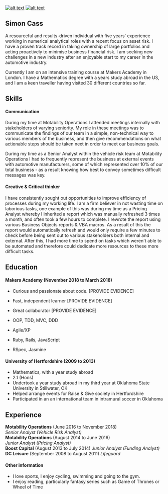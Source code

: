 <!-- Please don't remove this: Grab your social icons from https://github.com/carlsednaoui/gitsocial -->

<!-- display the social media buttons in your README -->

[![alt text][1.1]][1]
[![alt text][6.1]][6]


<!-- links to social media icons -->
<!-- no need to change these -->

<!-- icons with padding -->

[1.1]: http://i.imgur.com/tXSoThF.png (Follow my journey on twitter!)
[6.1]: http://i.imgur.com/0o48UoR.png (Please view my github)

<!-- icons without padding -->

[1.2]: http://i.imgur.com/wWzX9uB.png (twitter icon without padding)
[6.2]: http://i.imgur.com/9I6NRUm.png (github icon without padding)


<!-- links to your social media accounts -->
<!-- update these accordingly -->

[1]: http://www.twitter.com/codercass
[6]: http://www.github.com/scass91

<!-- Please don't remove this: Grab your social icons from https://github.com/carlsednaoui/gitsocial -->



## Simon Cass

A resourceful and results-driven individual with five years' experience working in numerical analytical roles with a recent focus on asset risk. I have a proven track record in taking ownership of large portfolios and acting proactively to minimise business financial risk. I am seeking new challenges in a new industry after an enjoyable start to my career in the automotive industry.

Currently I am on an intensive training course at Makers Academy in London. I have a Mathematics degree with a years study abroad in the US, and I am a keen traveller having visited 30 different countries so far.

## Skills

#### Communication

During my time at Motability Operations I attended meetings internally with stakeholders of varying seniority. My role in these meetings was to communicate the findings of our team in a simple, non-technical way to various members of the business, and then give recommendations on what actionable steps should be taken next in order to meet our business goals.

During my time as a Senior Analyst within the vehicle risk team at Motability Operations I had to frequently represent the business at external events with automotive manufacturers, some of which represented over 10% of our total business - as a result knowing how best to convey sometimes difficult messages was key.

#### Creative & Critical thinker

I have consistently sought out opportunities to improve efficiency of processes during my working life. I am a firm believer in not wasting time on laborious tasks, one example of this was during my time as a Pricing Analyst whereby I inherited a report which was manually refreshed 3 times a month, and often took a few hours to complete. I rewrote the report using various Business Objects reports & VBA macros. As a result of this the report would automatically refresh and would only require a few minutes to check before being sent out to various stakeholders both internal and external. After this, I had more time to spend on tasks which weren't able to be automated and therefore could dedicate more resources to these more difficult tasks.

## Education

#### Makers Academy (November 2018 to March 2018)

- Curious and passionate about code. [PROVIDE EVIDENCE]
- Fast, independent learner [PROVIDE EVIDENCE]
- Great collaborator [PROVIDE EVIDENCE]

- OOP, TDD, MVC, DDD
- Agile/XP
- Ruby, Rails, JavaScript
- RSpec, Jasmine

#### University of Hertfordshire (2009 to 2013)

- Mathematics, with a year study abroad
- 2.1 (Hons)
- Undertook a year study abroad in my third year at Oklahoma State University in Stillwater, OK
- Helped arrange events for Raise & Give society in Hertfordshire
- Participated in an an international team in intramural soccer in Oklahoma

## Experience

**Motability Operations** (June 2016 to November 2018)    
*Senior Analyst (Vehicle Risk Analyst)*  
**Motability Operations** (August 2014 to June 2016)   
*Junior Analyst (Pricing Analyst)*  
**Boost Capital** (August 2013 to July 2014)
*Junior Analyst (Funding Analyst)*
**DC Leisure** (September 2008 to August 2011)
*Lifeguard*

#### Other information

- I love sports, I enjoy cycling, swimming and going to the gym.
- I enjoy reading, particularly fantasy series such as Game of Thrones or Wheel of Time
